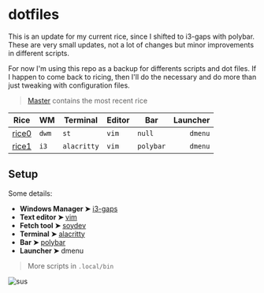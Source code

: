 # dotfiles

This is an update for my current rice, since I shifted to i3-gaps with polybar.
These are very small updates, not a lot of changes but minor improvements in different scripts.

For now I'm using this repo as a backup for differents scripts and dot files. If I happen to come back to ricing, then
I'll do the necessary and do more than just tweaking with configuration files.

>[Master](https://github.com/catsploit/dotfiles/tree/master) contains the most recent rice 

| Rice      | WM    | Terminal    | Editor    | Bar       | Launcher  |
| --------- | ----- | ---------   | --------- | --------- | ---------:|
| [rice0](https://github.com/catsploit/dotfiles/tree/rice0)| `dwm` | `st`        | `vim`     | `null`    | `dmenu`   |
| [rice1](https://github.com/catsploit/dotfiles/tree/master)| `i3`  | `alacritty` | `vim`     | `polybar` | `dmenu`   |


## Setup

Some details:

- **Windows Manager ➤** [i3-gaps](https://github.com/catsploit/dotfiles/tree/master/.config/i3)
- **Text editor ➤** [vim](https://github.com/catsploit/dotfiles/blob/master/.vimrc)
- **Fetch tool ➤** [soydev](https://github.com/catsploit/dotfiles/blob/master/.local/bin/soydev)
- **Terminal ➤** [alacritty](https://github.com/catsploit/dotfiles/tree/master/.config/alacritty)
- **Bar ➤** [polybar](https://github.com/catsploit/dotfiles/tree/master/.config/polybar)
- **Launcher ➤** dmenu

>More scripts in `.local/bin`

![sus](https://github.com/catsploit/dotfiles/blob/master/help.png  "amogus")
